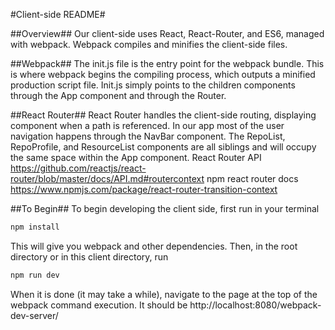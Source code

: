 #Client-side README#

##Overview##
Our client-side uses React, React-Router, and ES6, managed with webpack. Webpack compiles and minifies the client-side files.

##Webpack##
The init.js file is the entry point for the webpack bundle. This is where webpack begins the compiling process, which outputs a minified production script file. Init.js simply points to the children components through the App component and through the Router. 

##React Router##
React Router handles the client-side routing, displaying component when a path is referenced. In our app most of the user navigation happens through the NavBar component. The RepoList, RepoProfile, and ResourceList components are all siblings and will occupy the same space within the App component.
React Router API
https://github.com/reactjs/react-router/blob/master/docs/API.md#routercontext
npm react router docs
https://www.npmjs.com/package/react-router-transition-context

##To Begin##
To begin developing the client side, first run in your terminal 
```javascript
npm install
``` 
This will give you webpack and other dependencies. Then, in the root directory or in this client directory, run 
```javascript
npm run dev
``` 
When it is done (it may take a while), navigate to the page at the top of the webpack command execution. It should be http://localhost:8080/webpack-dev-server/
